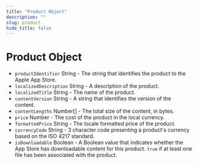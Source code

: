 ```yaml
---
title: "Product Object"
description: ""
slug: product
hide_title: false
---
```


# Product Object

* `productIdentifier` String - The string that identifies the product to the Apple App Store.
* `localizedDescription` String - A description of the product.
* `localizedTitle` String - The name of the product.
* `contentVersion` String - A string that identifies the version of the content.
* `contentLengths` Number[] - The total size of the content, in bytes.
* `price` Number - The cost of the product in the local currency.
* `formattedPrice` String - The locale formatted price of the product.
* `currencyCode` String - 3 character code presenting a product's currency based on the ISO 4217 standard.
* `isDownloadable` Boolean - A Boolean value that indicates whether the App Store has downloadable content for this product. `true` if at least one file has been associated with the product.
